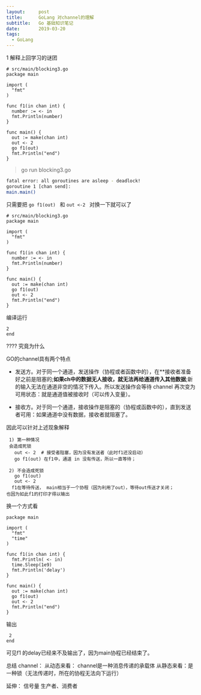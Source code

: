 ```yaml
---
layout:     post
title:      GoLang 对channel的理解
subtitle:   Go 基础知识笔记
date:       2019-03-20
tags:
  - GoLang
---
```



1 解释上回学习的谜团

```
# src/main/blocking3.go
package main

import (
  "fmt"
)

func f1(in chan int) {
  number := <- in
  fmt.Println(number)
}

func main() {
  out := make(chan int)
  out <- 2
  go f1(out)
  fmt.Println("end")
}
```
> go run blocking3.go

```bash
fatal error: all goroutines are asleep - deadlock!
goroutine 1 [chan send]:
main.main()
```

只需要把 ```go f1(out) ``` 和 ```out <-2 ``` 对换一下就可以了

```
# src/main/blocking3.go
package main

import (
  "fmt"
)

func f1(in chan int) {
  number := <- in
  fmt.Println(number)
}

func main() {
  out := make(chan int)
  go f1(out)
  out <- 2  
  fmt.Println("end")
}
```
 编译运行

```
2
end
```

???? 究竟为什么

GO的channel具有两个特点

* 发送方。对于同一个通道，发送操作（协程或者函数中的），在**接收者准备好之前是阻塞的;**如果ch中的数据无人接收，就无法再给通道传入其他数据**;新的输入无法在通道非空的情况下传入。所以发送操作会等待 channel 再次变为可用状态：就是通道值被接收时（可以传入变量）。

* 接收方。对于同一个通道，接收操作是阻塞的（协程或函数中的），直到发送者可用：如果通道中没有数据，接收者就阻塞了。

因此可以针对上述现象解释

```
 1) 第一种情况
 会造成死锁
   out <- 2  # 接受者阻塞，因为没有发送者（此时f1还没启动）
   go f1(out) 在f1中，通道 in 没有传送，所以一直等待；

 2) 不会造成死锁
   go f1(out)
   out <- 2
  f1在等待传送， main相当于一个协程（因为利用了out），等待out传送才关闭；
也因为如此f1的打印才得以输出
```

换一个方式看
```
package main

import (
  "fmt"
  "time"
)

func f1(in chan int) {
  fmt.Println( <- in)
  time.Sleep(1e9)
  fmt.Println('delay')
}

func main() {
  out := make(chan int)
  go f1(out)
  out <- 2
  fmt.Println("end")
}
```
输出
```
 2
end
```
可见f1 的delay已经来不及输出了，因为main协程已经结束了。


总结
channel：
从动态来看： channel是一种消息传递的承载体
从静态来看：是一种锁（无法传递时，所在的协程无法向下运行）

延伸：
信号量
生产者、消费者


